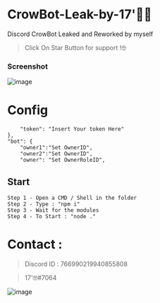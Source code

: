 # CrowBot-Leak-by-17'🕵️‍♂️
Discord CrowBot Leaked and Reworked by myself 

> Click On Star Button for support !🤓

### Screenshot

![image](https://user-images.githubusercontent.com/93615583/182429516-91816733-366c-4fc2-b4cd-34a7362fe06c.png)

# Config

        "token": "Insert Your token Here"
    },
    "bot": { 
        "owner1":"Set OwnerID",
        "owner2":"Set OwnerID",
        "owner": "Set OwnerRoleID",

## Start 
```
Step 1 - Open a CMD / Shell in the folder
Step 2 - Type : "npm i"
Step 3 - Wait for the modules
Step 4 - To Start : "node ."

```

# Contact : 
> Discord ID : 766990219940855808

> 17'🤓#7064                      



![image](https://media.discordapp.net/attachments/945746542424387615/945778865727479958/20220205_130153.gif)

